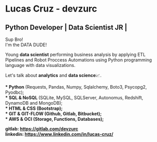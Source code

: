 # Lucas Cruz - devzurc
## Python Developer | Data Scientist JR |
<p>
  Sup Bro!<br>
  I'm the DATA DUDE!
</p>

<p>
  Young <b>data scientist</b> performing business analysis by applying ETL Pipelines and Robot Proccess Automations using Python programming language with data visualizations.
</p>

<p>
  Let's talk about <b>analytics</b> and <b>data science</b>📈.
</p>

<p>
  <b>* Python </b>(Requests, Pandas, Numpy, Sqlalchemy, Boto3, Psycopg2, Pyodbc);<br>
  <b>* SQL  & NoSQL </b>(SQLite, MySQL, SQLServer, Autonomus, Redshift, DynamoDB and MongoDB);<br>
  <b>* HTML & CSS (Bootstrap);</b><br>
  <b>* GIT  & GIT-FLOW (Github, Gitlab, Bitbucket);<br>
  <b>* AWS  & OCI </b>(Storage, Functions, Databases);<br>
</p>
  
<b>gitlab: https://gitlab.com/devzurc</b><br>
<b>linkedin: https://www.linkedin.com/in/lucas-cruz/</b>

  
